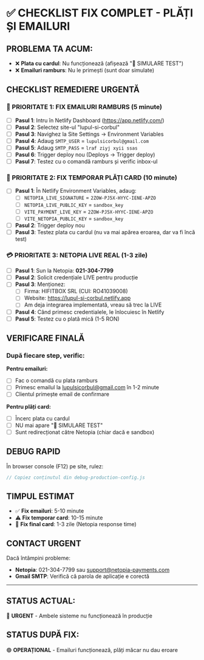 # ✅ CHECKLIST FIX COMPLET - PLĂȚI ȘI EMAILURI

## PROBLEMA TA ACUM:

- ❌ **Plata cu cardul**: Nu funcționează (afișează "🧪 SIMULARE TEST")
- ❌ **Emailuri ramburs**: Nu le primești (sunt doar simulate)

## CHECKLIST REMEDIERE URGENTĂ

### 🚨 PRIORITATE 1: FIX EMAILURI RAMBURS (5 minute)

- [ ] **Pasul 1**: Intru în Netlify Dashboard (https://app.netlify.com/)
- [ ] **Pasul 2**: Selectez site-ul "lupul-si-corbul"
- [ ] **Pasul 3**: Navighez la Site Settings → Environment Variables
- [ ] **Pasul 4**: Adaug `SMTP_USER` = `lupulsicorbul@gmail.com`
- [ ] **Pasul 5**: Adaug `SMTP_PASS` = `lraf ziyj xyii ssas`
- [ ] **Pasul 6**: Trigger deploy nou (Deploys → Trigger deploy)
- [ ] **Pasul 7**: Testez cu o comandă ramburs și verific inbox-ul

### 🔧 PRIORITATE 2: FIX TEMPORAR PLĂȚI CARD (10 minute)

- [ ] **Pasul 1**: În Netlify Environment Variables, adaug:
  - [ ] `NETOPIA_LIVE_SIGNATURE` = `2ZOW-PJ5X-HYYC-IENE-APZO`
  - [ ] `NETOPIA_LIVE_PUBLIC_KEY` = `sandbox_key`
  - [ ] `VITE_PAYMENT_LIVE_KEY` = `2ZOW-PJ5X-HYYC-IENE-APZO`
  - [ ] `VITE_NETOPIA_PUBLIC_KEY` = `sandbox_key`
- [ ] **Pasul 2**: Trigger deploy nou
- [ ] **Pasul 3**: Testez plata cu cardul (nu va mai apărea eroarea, dar va fi încă test)

### 💳 PRIORITATE 3: NETOPIA LIVE REAL (1-3 zile)

- [ ] **Pasul 1**: Sun la Netopia: **021-304-7799**
- [ ] **Pasul 2**: Solicit credențiale LIVE pentru producție
- [ ] **Pasul 3**: Menționez:
  - [ ] Firma: HIFITBOX SRL (CUI: RO41039008)
  - [ ] Website: https://lupul-si-corbul.netlify.app
  - [ ] Am deja integrarea implementată, vreau să trec la LIVE
- [ ] **Pasul 4**: Când primesc credentialele, le înlocuiesc în Netlify
- [ ] **Pasul 5**: Testez cu o plată mică (1-5 RON)

## VERIFICARE FINALĂ

### După fiecare step, verific:

**Pentru emailuri:**

- [ ] Fac o comandă cu plata ramburs
- [ ] Primesc emailul la lupulsicorbul@gmail.com în 1-2 minute
- [ ] Clientul primește email de confirmare

**Pentru plăți card:**

- [ ] Încerc plata cu cardul
- [ ] NU mai apare "🧪 SIMULARE TEST"
- [ ] Sunt redirecționat către Netopia (chiar dacă e sandbox)

## DEBUG RAPID

În browser console (F12) pe site, rulez:

```javascript
// Copiez conținutul din debug-production-config.js
```

## TIMPUL ESTIMAT

- ✅ **Fix emailuri**: 5-10 minute
- ⚠️ **Fix temporar card**: 10-15 minute
- 🎯 **Fix final card**: 1-3 zile (Netopia response time)

## CONTACT URGENT

Dacă întâmpini probleme:

- **Netopia**: 021-304-7799 sau support@netopia-payments.com
- **Gmail SMTP**: Verifică că parola de aplicație e corectă

---

## STATUS ACTUAL:

🔴 **URGENT** - Ambele sisteme nu funcționează în producție

## STATUS DUPĂ FIX:

🟢 **OPERAȚIONAL** - Emailuri funcționează, plăți măcar nu dau eroare
